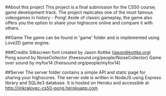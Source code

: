 #About this project
This project is a final submission for the CS50 course; game development track.
The project replicates one of the most famous videogames in history - Pong! Aside of classic gameplay, the game also offers you the option to share your highscore online and compare it with others.

##Game
The game can be found in 'game' folder and is implemented using Love2D game engine.

###Credits
Silkscreen font created by Jason Kottke (jason@kottke.org)
Pong sound by NoiseCollector (freesound.org/people/NoiseCollector)
Game over sound by myfox14 (freesound.org/people/myfox14)

##Server
The server folder contains a simple API and static page for sharing your highscores. The server side is written in NodeJS using Express library and SQLite3 database. It is hosted on Heroku and accessible at http://jirikralovec-cs50-pong.herokuapp.com